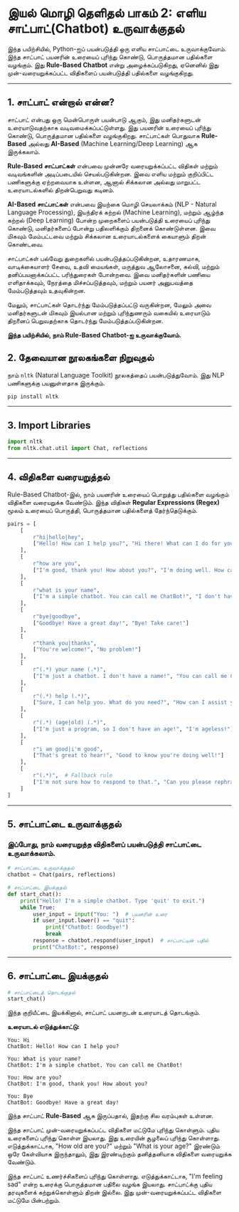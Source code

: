 # இயல் மொழி தெளிதல் பாகம் 2: எளிய சாட்பாட்(Chatbot) உருவாக்குதல்  
இந்த பயிற்சியில், Python-ஐப் பயன்படுத்தி ஒரு எளிய சாட்பாட்டை உருவாக்குவோம். இந்த சாட்பாட் பயனரின் உரையைப் புரிந்து கொண்டு, பொருத்தமான பதில்களை வழங்கும். இது **Rule-Based Chatbot** என்று அழைக்கப்படுகிறது, ஏனெனில் இது முன்-வரையறுக்கப்பட்ட விதிகளைப் பயன்படுத்தி பதில்களை வழங்குகிறது.  

---

## 1. சாட்பாட் என்றால் என்ன?  
சாட்பாட் என்பது ஒரு மென்பொருள் பயன்பாடு ஆகும், இது மனிதர்களுடன் உரையாடுவதற்காக வடிவமைக்கப்பட்டுள்ளது. இது பயனரின் உரையைப் புரிந்து கொண்டு, பொருத்தமான பதில்களை வழங்குகிறது. சாட்பாட்கள் பொதுவாக **Rule-Based** அல்லது **AI-Based** (Machine Learning/Deep Learning) ஆக இருக்கலாம்.  

**Rule-Based சாட்பாட்கள்** என்பவை முன்னரே வரையறுக்கப்பட்ட விதிகள் மற்றும் வடிவங்களின் அடிப்படையில் செயல்படுகின்றன. இவை எளிய மற்றும் குறிப்பிட்ட பணிகளுக்கு ஏற்றவையாக உள்ளன, ஆனால் சிக்கலான அல்லது மாறுபட்ட உரையாடல்களில் திறன்பெறுவது கடினம்.  

**AI-Based சாட்பாட்கள்** என்பவை இயற்கை மொழி செயலாக்கம் (NLP - Natural Language Processing), இயந்திரக் கற்றல் (Machine Learning), மற்றும் ஆழ்ந்த கற்றல் (Deep Learning) போன்ற முறைகளைப் பயன்படுத்தி உரையைப் புரிந்து கொண்டு, மனிதர்களைப் போன்று பதிலளிக்கும் திறனைக் கொண்டுள்ளன. இவை மிகவும் மேம்பட்டவை மற்றும் சிக்கலான உரையாடல்களைக் கையாளும் திறன் கொண்டவை.  

சாட்பாட்கள் பல்வேறு துறைகளில் பயன்படுத்தப்படுகின்றன, உதாரணமாக, வாடிக்கையாளர் சேவை, உதவி மையங்கள், மருத்துவ ஆலோசனை, கல்வி, மற்றும் தனிப்பயனாக்கப்பட்ட பரிந்துரைகள் போன்றவை. இவை மனிதர்களின் பணியை எளிதாக்கவும், நேரத்தை மிச்சப்படுத்தவும், மற்றும் பயனர் அனுபவத்தை மேம்படுத்தவும் உதவுகின்றன.  

மேலும், சாட்பாட்கள் தொடர்ந்து மேம்படுத்தப்பட்டு வருகின்றன, மேலும் அவை மனிதர்களுடன் மிகவும் இயல்பான மற்றும் புரிந்துணரும் வகையில் உரையாடும் திறனைப் பெறுவதற்காக தொடர்ந்து மேம்படுத்தப்படுகின்றன.

**இந்த பயிற்சியில், நாம் Rule-Based Chatbot-ஐ உருவாக்குவோம்.**  

## 2. தேவையான நூலகங்களை நிறுவுதல்  
நாம் `nltk` (Natural Language Toolkit) நூலகத்தைப் பயன்படுத்துவோம். இது NLP பணிகளுக்கு பயனுள்ளதாக இருக்கும்.  

```bash
pip install nltk
```

---

## 3. Import Libraries  
```python
import nltk
from nltk.chat.util import Chat, reflections
```

---

## 4. விதிகளை வரையறுத்தல்  
Rule-Based Chatbot-இல், நாம் பயனரின் உரையைப் பொறுத்து பதில்களை வழங்கும் விதிகளை வரையறுக்க வேண்டும். இந்த விதிகள் **Regular Expressions (Regex)** மூலம் உரையைப் பொருத்தி, பொருத்தமான பதில்களைத் தேர்ந்தெடுக்கும்.  

```python
pairs = [
    [
        r"hi|hello|hey",
        ["Hello! How can I help you?", "Hi there! What can I do for you?"]
    ],
    [
        r"how are you",
        ["I'm good, thank you! How about you?", "I'm doing well. How can I assist you?"]
    ],
    [
        r"what is your name",
        ["I'm a simple chatbot. You can call me ChatBot!", "I don't have a name, but you can call me ChatBot."]
    ],
    [
        r"bye|goodbye",
        ["Goodbye! Have a great day!", "Bye! Take care!"]
    ],
    [
        r"thank you|thanks",
        ["You're welcome!", "No problem!"]
    ],
    [
        r"(.*) your name (.*)",
        ["I'm just a chatbot. I don't have a name!", "You can call me ChatBot."]
    ],
    [
        r"(.*) help (.*)",
        ["Sure, I can help you. What do you need?", "How can I assist you?"]
    ],
    [
        r"(.*) (age|old) (.*)",
        ["I'm just a program, so I don't have an age!", "I'm ageless!"]
    ],
    [
        r"i am good|i'm good",
        ["That's great to hear!", "Good to know you're doing well!"]
    ],
    [
        r"(.*)",  # Fallback rule
        ["I'm not sure how to respond to that.", "Can you please rephrase?"]
    ]
]

```

---

## 5. சாட்பாட்டை உருவாக்குதல்  
###  இப்போது, நாம் வரையறுத்த விதிகளைப் பயன்படுத்தி சாட்பாட்டை உருவாக்கலாம்.  

```python
# சாட்பாட்டை உருவாக்குதல்
chatbot = Chat(pairs, reflections)

# சாட்பாட்டை இயக்குதல்
def start_chat():
    print("Hello! I'm a simple chatbot. Type 'quit' to exit.")
    while True:
        user_input = input("You: ")  # பயனரின் உரை
        if user_input.lower() == "quit":
            print("ChatBot: Goodbye!")
            break
        response = chatbot.respond(user_input)  # சாட்பாட்டின் பதில்
        print("ChatBot:", response)


```

---

## 6. சாட்பாட்டை இயக்குதல்  
```python
# சாட்பாட்டைத் தொடங்குதல்
start_chat()
```

இந்த குறியீட்டை இயக்கினால், சாட்பாட் பயனருடன் உரையாடத் தொடங்கும்.  

**உரையாடல் எடுத்துக்காட்டு:**  

```
You: Hi  
ChatBot: Hello! How can I help you?  

You: What is your name?  
ChatBot: I'm a simple chatbot. You can call me ChatBot!  

You: How are you?  
ChatBot: I'm good, thank you! How about you?  

You: Bye  
ChatBot: Goodbye! Have a great day!  
```

இந்த சாட்பாட் **Rule-Based** ஆக இருப்பதால், இதற்கு சில வரம்புகள் உள்ளன.

இந்த சாட்பாட் முன்-வரையறுக்கப்பட்ட விதிகளை மட்டுமே புரிந்து கொள்ளும். புதிய உரைகளைப் புரிந்து கொள்ள இயலாது.  இது உரையின் சூழலைப் புரிந்து கொள்ளாது. எடுத்துக்காட்டாக, "How old are you?" மற்றும் "What is your age?" இரண்டும் ஒரே கேள்வியாக இருந்தாலும், இது இரண்டிற்கும் தனித்தனியாக விதிகளை வரையறுக்க வேண்டும்.  

இந்த சாட்பாட் உணர்ச்சிகளைப் புரிந்து கொள்ளாது. எடுத்துக்காட்டாக, "I'm feeling sad" என்ற உரைக்கு பொருத்தமான பதிலை வழங்க இயலாது.  சாட்பாட்க்கு  புதிய தரவுகளைக் கற்றுக்கொள்ளும் திறன் இல்லை. இது முன்-வரையறுக்கப்பட்ட விதிகளை மட்டுமே பின்பற்றும்.   

